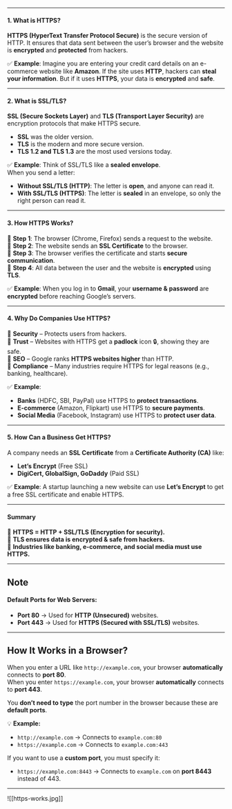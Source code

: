 
---

#### **1. What is HTTPS?**

**HTTPS (HyperText Transfer Protocol Secure)** is the secure version of HTTP. It ensures that data sent between the user’s browser and the website is **encrypted** and **protected** from hackers.

✅ **Example**: Imagine you are entering your credit card details on an e-commerce website like **Amazon**. If the site uses **HTTP**, hackers can **steal your information**. But if it uses **HTTPS**, your data is **encrypted** and **safe**.

---

#### **2. What is SSL/TLS?**

**SSL (Secure Sockets Layer)** and **TLS (Transport Layer Security)** are encryption protocols that make HTTPS secure.

- **SSL** was the older version.
- **TLS** is the modern and more secure version.
- **TLS 1.2 and TLS 1.3** are the most used versions today.

✅ **Example**: Think of SSL/TLS like a **sealed envelope**.  
When you send a letter:

- **Without SSL/TLS (HTTP)**: The letter is **open**, and anyone can read it.
- **With SSL/TLS (HTTPS)**: The letter is **sealed** in an envelope, so only the right person can read it.

---

#### **3. How HTTPS Works?**

🔹 **Step 1**: The browser (Chrome, Firefox) sends a request to the website.  
🔹 **Step 2**: The website sends an **SSL Certificate** to the browser.  
🔹 **Step 3**: The browser verifies the certificate and starts **secure communication**.  
🔹 **Step 4**: All data between the user and the website is **encrypted** using **TLS**.

✅ **Example**: When you log in to **Gmail**, your **username & password** are **encrypted** before reaching Google’s servers.

---

#### **4. Why Do Companies Use HTTPS?**

🔹 **Security** – Protects users from hackers.  
🔹 **Trust** – Websites with HTTPS get a **padlock** icon 🔒, showing they are safe.  
🔹 **SEO** – Google ranks **HTTPS websites higher** than HTTP.  
🔹 **Compliance** – Many industries require HTTPS for legal reasons (e.g., banking, healthcare).

✅ **Example**:

- **Banks** (HDFC, SBI, PayPal) use HTTPS to **protect transactions**.
- **E-commerce** (Amazon, Flipkart) use HTTPS to **secure payments**.
- **Social Media** (Facebook, Instagram) use HTTPS to **protect user data**.

---

#### **5. How Can a Business Get HTTPS?**

A company needs an **SSL Certificate** from a **Certificate Authority (CA)** like:

- **Let’s Encrypt** (Free SSL)
- **DigiCert, GlobalSign, GoDaddy** (Paid SSL)

✅ **Example**: A startup launching a new website can use **Let’s Encrypt** to get a free SSL certificate and enable HTTPS.

---

#### **Summary**

🔹 **HTTPS = HTTP + SSL/TLS (Encryption for security).**  
🔹 **TLS ensures data is encrypted & safe from hackers.**  
🔹 **Industries like banking, e-commerce, and social media must use HTTPS.**

---


## **Note**
#### **Default Ports for Web Servers:**

- **Port 80** → Used for **HTTP (Unsecured)** websites.
- **Port 443** → Used for **HTTPS (Secured with SSL/TLS)** websites.

---

## **How It Works in a Browser?**

When you enter a URL like `http://example.com`, your browser **automatically** connects to **port 80**.  
When you enter `https://example.com`, your browser **automatically** connects to **port 443**.

You **don’t need to type** the port number in the browser because these are **default ports**.

💡 **Example:**

- `http://example.com` → Connects to `example.com:80`
- `https://example.com` → Connects to `example.com:443`

If you want to use a **custom port**, you must specify it:

- `https://example.com:8443` → Connects to `example.com` on **port 8443** instead of 443.

---


![[https-works.jpg]]